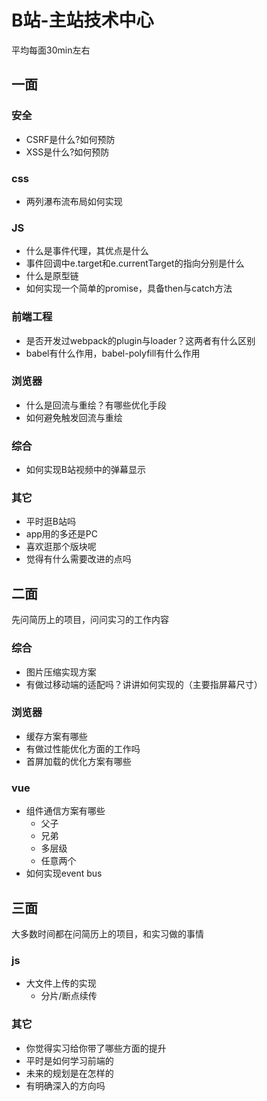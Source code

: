 # B站-主站技术中心

平均每面30min左右
## 一面
### 安全
* CSRF是什么?如何预防
* XSS是什么?如何预防

### css
* 两列瀑布流布局如何实现

### JS
* 什么是事件代理，其优点是什么
* 事件回调中e.target和e.currentTarget的指向分别是什么
* 什么是原型链
* 如何实现一个简单的promise，具备then与catch方法

### 前端工程
* 是否开发过webpack的plugin与loader？这两者有什么区别
* babel有什么作用，babel-polyfill有什么作用

### 浏览器
* 什么是回流与重绘？有哪些优化手段
* 如何避免触发回流与重绘

### 综合
* 如何实现B站视频中的弹幕显示

### 其它
* 平时逛B站吗
* app用的多还是PC
* 喜欢逛那个版块呢
* 觉得有什么需要改进的点吗

## 二面
先问简历上的项目，问问实习的工作内容
### 综合
* 图片压缩实现方案
* 有做过移动端的适配吗？讲讲如何实现的（主要指屏幕尺寸）

### 浏览器
* 缓存方案有哪些
* 有做过性能优化方面的工作吗
* 首屏加载的优化方案有哪些

### vue
* 组件通信方案有哪些
  * 父子
  * 兄弟
  * 多层级
  * 任意两个
* 如何实现event bus

## 三面
大多数时间都在问简历上的项目，和实习做的事情
### js
* 大文件上传的实现
  * 分片/断点续传

### 其它
* 你觉得实习给你带了哪些方面的提升
* 平时是如何学习前端的
* 未来的规划是在怎样的
* 有明确深入的方向吗

<comment/>
<tongji/>